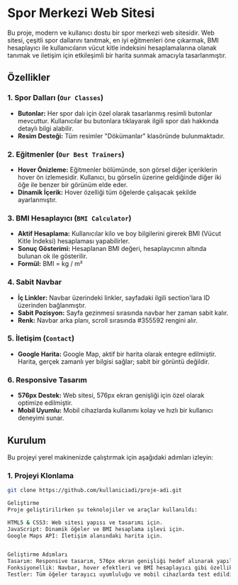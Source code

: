 # Spor Merkezi Web Sitesi

Bu proje, modern ve kullanıcı dostu bir spor merkezi web sitesidir. Web sitesi, çeşitli spor dallarını tanıtmak, en iyi eğitmenleri öne çıkarmak, BMI hesaplayıcı ile kullanıcıların vücut kitle indeksini hesaplamalarına olanak tanımak ve iletişim için etkileşimli bir harita sunmak amacıyla tasarlanmıştır.

## Özellikler

### 1. Spor Dalları (`Our Classes`)
- **Butonlar:** Her spor dalı için özel olarak tasarlanmış resimli butonlar mevcuttur. Kullanıcılar bu butonlara tıklayarak ilgili spor dalı hakkında detaylı bilgi alabilir.
- **Resim Desteği:** Tüm resimler "Dökümanlar" klasöründe bulunmaktadır.

### 2. Eğitmenler (`Our Best Trainers`)
- **Hover Önizleme:** Eğitmenler bölümünde, son görsel diğer içeriklerin hover ön izlemesidir. Kullanıcı, bu görselin üzerine geldiğinde diğer iki öğe ile benzer bir görünüm elde eder.
- **Dinamik İçerik:** Hover özelliği tüm öğelerde çalışacak şekilde ayarlanmıştır.

### 3. BMI Hesaplayıcı (`BMI Calculator`)
- **Aktif Hesaplama:** Kullanıcılar kilo ve boy bilgilerini girerek BMI (Vücut Kitle İndeksi) hesaplaması yapabilirler.
- **Sonuç Gösterimi:** Hesaplanan BMI değeri, hesaplayıcının altında bulunan ok ile gösterilir.
- **Formül:** BMI = kg / m²

### 4. Sabit Navbar
- **İç Linkler:** Navbar üzerindeki linkler, sayfadaki ilgili section'lara ID üzerinden bağlanmıştır.
- **Sabit Pozisyon:** Sayfa gezinmesi sırasında navbar her zaman sabit kalır.
- **Renk:** Navbar arka planı, scroll sırasında #355592 rengini alır.

### 5. İletişim (`Contact`)
- **Google Harita:** Google Map, aktif bir harita olarak entegre edilmiştir. Harita, gerçek zamanlı yer bilgisi sağlar; sabit bir görüntü değildir.

### 6. Responsive Tasarım
- **576px Destek:** Web sitesi, 576px ekran genişliği için özel olarak optimize edilmiştir.
- **Mobil Uyumlu:** Mobil cihazlarda kullanımı kolay ve hızlı bir kullanıcı deneyimi sunar.

## Kurulum

Bu projeyi yerel makinenizde çalıştırmak için aşağıdaki adımları izleyin:

### 1. Projeyi Klonlama
```bash
git clone https://github.com/kullaniciadi/proje-adi.git

Geliştirme
Proje geliştirilirken şu teknolojiler ve araçlar kullanıldı:

HTML5 & CSS3: Web sitesi yapısı ve tasarımı için.
JavaScript: Dinamik öğeler ve BMI hesaplama işlevi için.
Google Maps API: İletişim alanındaki harita için.


Geliştirme Adımları
Tasarım: Responsive tasarım, 576px ekran genişliği hedef alınarak yapıldı.
Fonksiyonellik: Navbar, hover efektleri ve BMI hesaplayıcı gibi özellikler dinamik olarak eklendi.
Testler: Tüm öğeler tarayıcı uyumluluğu ve mobil cihazlarda test edildi.
